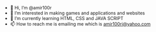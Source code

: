 - 👋 Hi, I’m @amir100r
- 👀 I’m interested in making games and applications and websites
- 🌱 I’m currently learning HTML, CSS and JAVA SCRIPT
- 📫 How to reach me is emailing me which is amir100ri@yahoo.com

<!---
amir100r/amir100r is a ✨ special ✨ repository because its `README.md` (this file) appears on your GitHub profile.
You can click the Preview link to take a look at your changes.
--->
